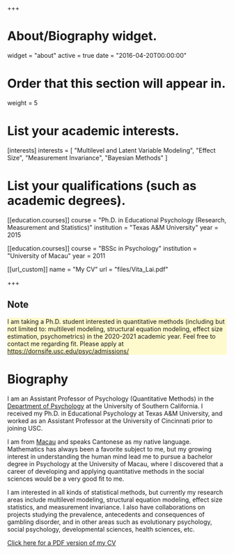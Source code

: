 +++
# About/Biography widget.
widget = "about"
active = true
date = "2016-04-20T00:00:00"

# Order that this section will appear in.
weight = 5

# List your academic interests.
[interests]
  interests = [
    "Multilevel and Latent Variable Modeling",
    "Effect Size",
    "Measurement Invariance", 
    "Bayesian Methods"
  ]

# List your qualifications (such as academic degrees).
[[education.courses]]
  course = "Ph.D. in Educational Psychology (Research, Measurement and Statistics)"
  institution = "Texas A&M University"
  year = 2015

[[education.courses]]
  course = "BSSc in Psychology"
  institution = "University of Macau"
  year = 2011
  
[[url_custom]]
    name = "My CV"
    url = "files/Vita_Lai.pdf"
 
+++

## Note

<div style="background-color:LemonChiffon">

I am taking a Ph.D. student interested in quantitative
methods (including but not limited to: multilevel modeling, structural equation
modeling, effect size estimation, psychometrics) in the 2020-2021 academic year.
Feel free to contact me regarding fit. Please apply at
<a href="https://dornsife.usc.edu/psyc/admissions/">https://dornsife.usc.edu/psyc/admissions/</a>

</div>

# Biography

I am an Assistant Professor of Psychology (Quantitative Methods) in the
[Department of Psychology](https://dornsife.usc.edu/psyc/) at the University of
Southern California. I received my Ph.D. in Educational Psychology at Texas A&M
University, and worked as an Assistant Professor at the University of Cincinnati
prior to joining USC.

I am from [Macau](https://en.wikipedia.org/?title=Macau) and speaks Cantonese as
my native language. Mathematics has always been a favorite subject to me, but my
growing interest in understanding the human mind lead me to pursue a bachelor
degree in Psychology at the University of Macau, where I discovered that a
career of developing and applying quantitative methods in the social sciences
would be a very good fit to me.

I am interested in all kinds of statistical methods, but currently my research
areas include multilevel modeling, structural equation modeling, effect size
statistics, and measurement invariance. I also have collaborations on projects
studying the prevalence, antecedents and consequences of gambling disorder, and
in other areas such as evolutionary psychology, social psychology, developmental
sciences, health sciences, etc.

[Click here for a PDF version of my CV](/files/Vita_Lai.pdf)

